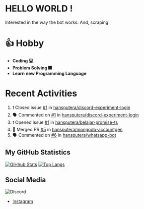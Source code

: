 # HELLO WORLD !
Interested in the way the bot works. And, scraping.

# 👍 Hobby

- **Coding 💻**
- **Problem Solving 🎆**
- **Learn new Programming Language**

# Recent Activities

<!--START_SECTION:activity-->
1. ❗️ Closed issue [#1](https://github.com/hansputera/discord-experiment-login/issues/1) in [hansputera/discord-experiment-login](https://github.com/hansputera/discord-experiment-login)
2. 🗣 Commented on [#1](https://github.com/hansputera/discord-experiment-login/issues/1) in [hansputera/discord-experiment-login](https://github.com/hansputera/discord-experiment-login)
3. ❗️ Opened issue [#1](https://github.com/hansputera/belajar-promise-ts/issues/1) in [hansputera/belajar-promise-ts](https://github.com/hansputera/belajar-promise-ts)
4. 🎉 Merged PR [#5](https://github.com/hansputera/mongodb-accountgen/pull/5) in [hansputera/mongodb-accountgen](https://github.com/hansputera/mongodb-accountgen)
5. 🗣 Commented on [#6](https://github.com/hansputera/whatsapp-bot/issues/6) in [hansputera/whatsapp-bot](https://github.com/hansputera/whatsapp-bot)
<!--END_SECTION:activity-->

## My GitHub Statistics
[![GiHhub Stats](https://github-readme-stats.vercel.app/api?username=hansputera&show_icons=true&theme=dark)](https://github.com/hansputera)
[![Top Langs](https://github-readme-stats.vercel.app/api/top-langs/?username=hansputera&layout=compact&theme=dark)](https://github.com/hansputera)

## Social Media

![Discord](https://discord.c99.nl/widget/theme-3/642518159013969920.png)
- [Instagram](https://instagram.com/hanif.dwy.putra12)
